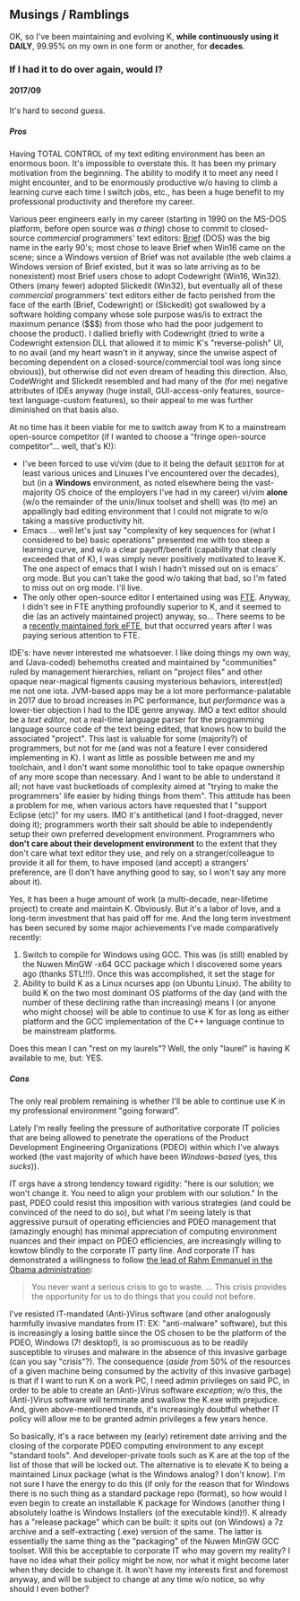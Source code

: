 ## Musings / Ramblings

OK, so I've been maintaining and evolving K, __while continuously using it DAILY__, 99.95% on my own in one form or another, for __decades__.

### If I had it to do over again, would I?

#### 2017/09

It's hard to second guess.

##### Pros

Having TOTAL CONTROL of my text editing environment has been an enormous boon.
It's impossible to overstate this.  It has been my primary motivation from the
beginning.  The ability to modify it to meet any need I might encounter, and to
be enormously productive w/o having to climb a learning curve each time I switch
jobs, etc., has been a huge benefit to my professional productivity and therefore
my career.

Various peer engineers early in my career (starting in 1990 on the MS-DOS
platform, before open source was _a thing_) chose to commit to closed-source
_commercial_ programmers' text editors:
[Brief](https://en.wikipedia.org/wiki/Brief_(text_editor) ) (DOS) was the big
name in the early 90's; most chose to leave Brief when Win16 came on the
scene; since a Windows version of Brief was not available (the web claims a
Windows version of Brief existed, but it was so late arriving as to be
nonexistent) most Brief users chose to adopt Codewright (Win16, Win32).
Others (many fewer) adopted Slickedit (Win32), but eventually all of these
_commercial_ programmers' text editors either de facto perished from the face
of the earth (Brief, Codewright) or (Slickedit) got swallowed by a software
holding company whose sole purpose was/is to extract the maximum penance
($$$) from those who had the poor judgement to choose the product).  I
dallied briefly with Codewright (tried to write a Codewright extension DLL
that allowed it to mimic K's "reverse-polish" UI, to no avail (and my heart
wasn't in it anyway, since the unwise aspect of becoming dependent on a
closed-source/commercial tool was long since obvious)), but otherwise did not
even dream of heading this direction.  Also, CodeWright and Slickedit
resembled and had many of the (for me) negative attributes of IDEs anyway
(huge install, GUI-access-only features, source-text language-custom
features), so their appeal to me was further diminished on that basis also.

At no time has it been viable for me to switch away from K to a mainstream
open-source competitor (if I wanted to choose a "fringe open-source
competitor"... well, that's K!):

* I've been forced to use vi/vim (due to it being the default `$EDITOR` for at
least various unices and Linuxes I've encountered over the decades), but (in a
__Windows__ environment, as noted elsewhere being the vast-majority OS choice of
the employers I've had in my career) vi/vim __alone__ (w/o the remainder of the
unix/linux toolset and shell) was (to me) an appallingly bad editing environment
that I could not migrate to w/o taking a massive productivity hit.
* Emacs ... well let's just say "complexity of key
sequences for (what I considered to be) basic operations" presented me with too
steep a learning curve, and w/o a clear payoff/benefit (capability that clearly
exceeded that of K), I was simply never positively motivated to leave K.  The one
aspect of emacs that I wish I hadn't missed out on is emacs' org mode.  But you
can't take the good w/o taking that bad, so I'm fated to miss out on org mode.
I'll live.
* The only other open-source editor I entertained using was [FTE](http://fte.sourceforge.net/ ).
Anyway, I didn't see in FTE anything profoundly superior to K, and it seemed to die (as an actively maintained project) anyway, so...
There seems to be a [recently maintained fork eFTE](https://github.com/lanurmi/efte ), but that occurred years after I was paying serious attention to FTE.

IDE's: have never interested me whatsoever.  I like doing things my own way,
and (Java-coded) behemoths created and maintained by "communities" ruled by
management hierarchies, reliant on "project files" and other opaque
near-magical figments causing mysterious behaviors, interest(ed) me not one
iota.  JVM-based apps may be a lot more performance-palatable in 2017 due to
broad increases in PC performance, but _performance_ was a lower-tier
objection I had to the IDE genre anyway.  IMO a text editor should be a _text
editor_, not a real-time language parser for the programming language source
code of the text being edited, that knows how to build the associated
"project".  This last is valuable for some (majority?) of programmers, but
not for me (and was not a feature I ever considered implementing in K).  I
want as little as possible between me and my toolchain, and I don't want some
monolithic tool to take opaque ownership of any more scope than necessary.
And I want to be able to understand it all; not have vast bucketloads of
complexity aimed at "trying to make the programmers' life easier by hiding
things from them".  This attitude has been a problem for me, when various
actors have requested that I "support Eclipse (etc)" for my users.  IMO it's
antithetical (and I foot-dragged, never doing it); programmers worth their
salt should be able to independently setup their own preferred development
environment.  Programmers who __don't care about their development
environment__ to the extent that they don't care what text editor they use,
and rely on a stranger/colleague to provide it all for them, to have imposed
(and accept) a strangers' preference, are (I don't have anything good to say,
so I won't say any more about it).

Yes, it has been a huge amount of work (a multi-decade, near-lifetime project)
to create and maintain K.  Obviously.  But it's a labor of love, and a long-term
investment that has paid off for me.  And the long term investment has been
secured by some major achievements I've made comparatively recently:

1. Switch to compile for Windows using GCC.  This was (is still) enabled by the Nuwen MinGW -x64 GCC package which I discovered some years ago (thanks STL!!!).  Once this was accomplished, it set the stage for
1. Ability to build K as a Linux ncurses app (on Ubuntu Linux).  The ability to build K on the two most dominant OS platforms of the day (and with the number of these declining rathe than increasing) means I (or anyone who might choose) will be able to continue to use K for as long as either platform and the GCC implementation of the C++ language continue to be mainstream platforms.

Does this mean I can "rest on my laurels"?  Well, the only "laurel" is having K available to me, but: YES.

##### Cons

The only real problem remaining is whether I'll be able to continue use K in my
professional environment "going forward".

Lately I'm really feeling the pressure of authoritative corporate IT policies
that are being allowed to penetrate the operations of the Product Development
Engineering Organizations (PDEO) within which I've always worked (the vast
majority of which have been _Windows-based_ (yes, this _sucks_)).

IT orgs have a strong tendency toward rigidity: "here is our solution; we won't
change it.  You need to align your problem with our solution."  In the past, PDEO
could resist this imposition with various strategies (and could be convinced of
the need to do so), but what I'm seeing lately is that aggressive pursuit of
operating efficiencies and PDEO management that (amazingly enough) has minimal
appreciation of computing environment nuances and their impact on PDEO
efficiencies, are increasingly willing to kowtow blindly to the corporate IT
party line.  And corporate IT has demonstrated a willingness to follow [the lead
of Rahm Emmanuel in the Obama
administration](https://en.wikiquote.org/wiki/Rahm_Emanuel ):

> You never want a serious crisis to go to waste. ... This crisis provides the opportunity for us to do things that you could not before.

I've resisted IT-mandated (Anti-)Virus software (and other analogously harmfully
invasive mandates from IT: EX: "anti-malware" software), but this is increasingly
a losing battle since the OS chosen to be the platform of the PDEO, Windows (7!
desktop!), is so promiscuous as to be readily susceptible to viruses and malware
in the absence of this invasive garbage (can you say "crisis"?).  The consequence
(_aside from_ 50% of the resources of a given machine being consumed by the
activity of this invasive garbage) is that if I want to run K on a work PC, I
need admin privileges on said PC, in order to be able to create an (Anti-)Virus
software _exception_; w/o this, the (Anti-)Virus software will terminate and
swallow the K.exe with prejudice.  And, given above-mentioned trends, it's
increasingly doubtful whether IT policy will allow me to be granted admin
privileges a few years hence.

So basically, it's a race between my (early) retirement date arriving and the
closing of the corporate PDEO computing environment to any except "standard
tools".  And developer-private tools such as K are at the top of the list of
those that will be locked out.  The alternative is to elevate K to being a
maintained Linux package (what is the Windows analog?  I don't know).  I'm not
sure I have the energy to do this (if only for the reason that for Windows there
is no such thing as a standard package repo (format), so how would I even begin
to create an installable K package for Windows (another thing I absolutely loathe
is Windows Installers (of the executable kind)!).  K already has a "release
package" which can be built: it spits out (on Windows) a 7z archive and a
self-extracting (.exe) version of the same.  The latter is essentially the same
thing as the "packaging" of the Nuwen MinGW GCC toolset.  Will this be acceptable
to corporate IT who may govern my reality?  I have no idea what their policy
might be now, nor what it might become later when they decide to change it.  It
won't have my interests first and foremost anyway, and will be subject to change
at any time w/o notice, so why should I even bother?
